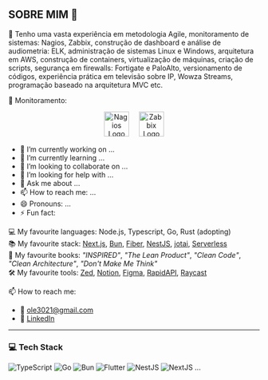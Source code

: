 ## SOBRE MIM 👋
🧠 Tenho uma vasta experiência em metodologia Agile, monitoramento de sistemas: Nagios, Zabbix, construção de dashboard e análise de audiometria: ELK, administração de sistemas Linux e Windows, arquitetura em AWS, construção de containers, virtualização de máquinas, criação de scripts, segurança em firewalls: Fortigate e PaloAlto, versionamento de códigos, experiência prática em televisão sobre IP, Wowza Streams, programação baseado na arquitetura MVC etc.

🔭 Monitoramento: 
<p align="center">
  <img src="https://upload.wikimedia.org/wikipedia/commons/1/16/Nagios_logo.svg" alt="Nagios Logo" height="50"/>
  &nbsp;&nbsp;&nbsp;
  <img src="https://commons.wikimedia.org/wiki/File:Zabbix_logo_square.svg" alt="Zabbix Logo" height="50"/>
</p>

- 🔭 I’m currently working on ...
- 🌱 I’m currently learning ...
- 👯 I’m looking to collaborate on ...
- 🤔 I’m looking for help with ...
- 💬 Ask me about ...
- 📫 How to reach me: ...
- 😄 Pronouns: ...
- ⚡ Fun fact: 

💻 My favourite languages: Node.js, Typescript, Go, Rust (adopting)  
📚 My favourite stack: [Next.js](https://nextjs.org), [Bun](https://bun.sh), [Fiber](https://gofiber.io), [NestJS](https://nestjs.com), [jotai](https://jotai.org), [Serverless](https://www.serverless.com)  
📖 My favourite books: _"INSPIRED"_, _"The Lean Product"_, _"Clean Code"_, _"Clean Architecture"_, _"Don't Make Me Think"_  
🛠️ My favourite tools: [Zed](https://zed.dev), [Notion](https://notion.so), [Figma](https://figma.com), [RapidAPI](https://rapidapi.com), [Raycast](https://raycast.com)  

📫 How to reach me:  
- 📧 [ole3021@gmail.com](mailto:ole3021@gmail.com)  
- 🔗 [LinkedIn](https://linkedin.com/in/seu-nome-aqui)

---

### 💻 Tech Stack

![TypeScript](https://img.shields.io/badge/TS-007ACC?style=flat&logo=typescript&logoColor=white)
![Go](https://img.shields.io/badge/Go-00ADD8?style=flat&logo=go&logoColor=white)
![Bun](https://img.shields.io/badge/Bun-000000?style=flat&logo=bun&logoColor=white)
![Flutter](https://img.shields.io/badge/Flutter-02569B?style=flat&logo=flutter&logoColor=white)
![NestJS](https://img.shields.io/badge/NestJS-E0234E?style=flat&logo=nestjs&logoColor=white)
![NextJS](https://img.shields.io/badge/NextJS-000000?style=flat&logo=next.js&logoColor=white)
...

